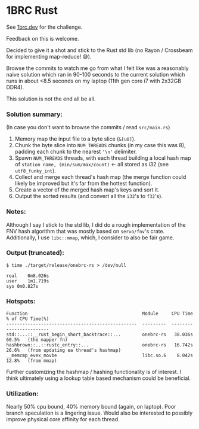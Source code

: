 # 1BRC Rust
See [1brc.dev](https://1brc.dev) for the challenge.

Feedback on this is welcome.

Decided to give it a shot and stick to the Rust std lib (no Rayon / Crossbeam for implementing map-reduce! 😅).

Browse the commits to watch me go from what I felt like was a reasonably naive solution which ran in 90-100 seconds
to the current solution which runs in about <8.5 seconds on my laptop (11th gen core i7 with 2x32GB DDR4).

This solution is not the end all be all.

### Solution summary:
(In case you don't want to browse the commits / read `src/main.rs`)
1. Memory map the input file to a byte slice (`&[u8]`).
2. Chunk the byte slice into `NUM_THREADS` chunks (in my case this was 8),
   padding each chunk to the nearest `'\n'` delimiter.
3. Spawn `NUM_THREADS` threads, with each thread building a local hash map of
   `station name, (min/sum/max/count)` <- all stored as i32 (see `utf8_funky_int`).
4. Collect and merge each thread's hash map (the merge function could likely be improved
   but it's far from the hottest function).
5. Create a vector of the merged hash map's keys and sort it.
6. Output the sorted results (and convert all the `i32`'s to `f32`'s).

### Notes:
Although I say I stick to the std lib, I did do a rough implementation of the FNV hash algorithm that was mostly
based on `servo/fnv`'s crate. Additionally, I use `libc::mmap`, which, I consider to also be fair game.

### Output (truncated):
```
$ time ./target/release/onebrc-rs > /dev/null

real	0m8.026s
user	1m1.719s
sys	0m0.827s
```

### Hotspots:
```
Function                                           Module     CPU Time  % of CPU Time(%)
-------------------------------------------------  ---------  --------  ----------------
std::...::__rust_begin_short_backtrace::...        onebrc-rs   38.036s             60.5%   (the mapper fn)
hashbrown::..::rustc_entry::...                    onebrc-rs   16.742s             26.6%   (from updating ea thread's hashmap)
__memcmp_evex_movbe                                libc.so.6    8.042s             12.8%   (from mmap)
```
Further customizing the hashmap / hashing functionality is of interest. I think ultimately using a lookup table based mechanism could be beneficial.

### Utilization:
Nearly 50% cpu bound, 40% memory bound (again, on laptop). Poor branch speculation is a lingering issue.
Would also be interested to possibly improve physical core affinity for each thread.
